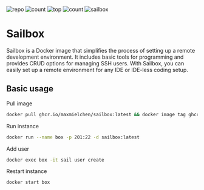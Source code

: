 ![repo](https://img.shields.io/github/repo-size/maxmielchen/sailbox?style=flat-square)
![count](https://img.shields.io/github/directory-file-count/maxmielchen/sailbox?style=flat-square)
![top](https://img.shields.io/github/languages/top/maxmielchen/sailbox?style=flat-square)
![count](https://img.shields.io/github/languages/count/maxmielchen/sailbox?style=flat-square)
![sailbox](https://img.shields.io/github/actions/workflow/status/maxmielchen/sailbox/docker-publish.yml?label=sailbox%3Alatest&style=flat-square)

# Sailbox
Sailbox is a Docker image that simplifies the process of setting up a remote development environment. It includes basic tools for programming and provides CRUD options for managing SSH users. With Sailbox, you can easily set up a remote environment for any IDE or IDE-less coding setup.

## Basic usage

Pull image
```Bash
docker pull ghcr.io/maxmielchen/sailbox:latest && docker image tag ghcr.io/maxmielchen/sailbox:latest sailbox:latest
```

Run instance
```Bash
docker run --name box -p 201:22 -d sailbox:latest
```

Add user
```Bash
docker exec box -it sail user create
```

Restart instance
```Bash
docker start box
```
